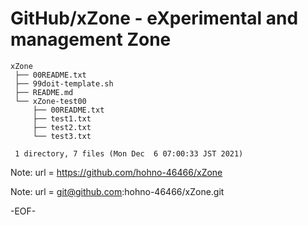 # GitHub/xZone - eXperimental and management Zone


    xZone
     ├── 00README.txt
     ├── 99doit-template.sh
     ├── README.md
     └── xZone-test00
         ├── 00README.txt
         ├── test1.txt
         ├── test2.txt
         └── test3.txt
     
     1 directory, 7 files (Mon Dec  6 07:00:33 JST 2021)

<!---
====

## Overview

xZone中のフォルダ/ファイルについての一般的な情報提供する．

Providing general information for the files and folders in the "xZone".

## Description

See 00README.txt

## Requirement

none.

## Usage

none.

## Installation

none.

## References

none.

## Licence

undefined.

## Author

[hohno-46466](https://github.com/hohno-46466) (@hohno_at_kuimc)

# See Also

See also 00README.txt, if prepared.

Mon Aug  5 06:21:27 JST 2019
Wed Aug 21 23:17:58 JST 2019

-->

Note: 	url = https://github.com/hohno-46466/xZone

Note:   url = git@github.com:hohno-46466/xZone.git

-EOF-
